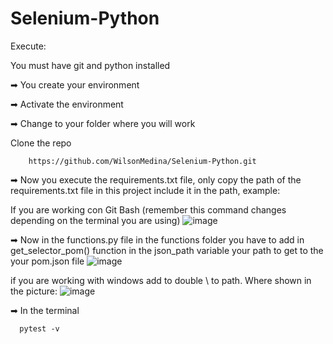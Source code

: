 # Selenium-Python

Execute:

You must have git and python installed

➡ You create your environment

➡ Activate the environment

➡ Change to your folder where you will work

Clone the repo

```
    https://github.com/WilsonMedina/Selenium-Python.git
 ```` 

➡ Now you execute the requirements.txt file, only copy the path of the requirements.txt file in this project include it in the path, example:

If you are working con Git Bash (remember this command changes depending on the terminal you are using)
![image](https://github.com/WilsonMedina/Selenium-Python/assets/66540253/a776347a-b9ff-49f1-9abc-9d6337b23e07)

➡ Now in the functions.py file in the functions folder you have to add in get_selector_pom() function in the json_path variable your path to get to the
your pom.json file 
![image](https://github.com/WilsonMedina/Selenium-Python/assets/66540253/fe826d5b-b118-4f33-a6df-7933a7a298a6)

if you are working with windows add to double \\ to path. Where shown in the picture:
![image](https://github.com/WilsonMedina/Selenium-Python/assets/66540253/10e64f0e-deb3-4416-bae8-b45cf3c751e7)


➡ In the terminal 

```
  pytest -v
 ```` 

